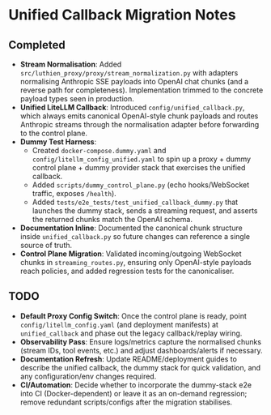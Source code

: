 # Unified Callback Migration Notes

## Completed

- **Stream Normalisation**: Added `src/luthien_proxy/proxy/stream_normalization.py` with adapters normalising Anthropic SSE payloads into OpenAI chat chunks (and a reverse path for completeness). Implementation trimmed to the concrete payload types seen in production.
- **Unified LiteLLM Callback**: Introduced `config/unified_callback.py`, which always emits canonical OpenAI-style chunk payloads and routes Anthropic streams through the normalisation adapter before forwarding to the control plane.
- **Dummy Test Harness**:
  - Created `docker-compose.dummy.yaml` and `config/litellm_config_unified.yaml` to spin up a proxy + dummy control plane + dummy provider stack that exercises the unified callback.
  - Added `scripts/dummy_control_plane.py` (echo hooks/WebSocket traffic, exposes `/health`).
  - Added `tests/e2e_tests/test_unified_callback_dummy.py` that launches the dummy stack, sends a streaming request, and asserts the returned chunks match the OpenAI schema.
- **Documentation Inline**: Documented the canonical chunk structure inside `unified_callback.py` so future changes can reference a single source of truth.
- **Control Plane Migration**: Validated incoming/outgoing WebSocket chunks in `streaming_routes.py`, ensuring only OpenAI-style payloads reach policies, and added regression tests for the canonicaliser.

## TODO

- **Default Proxy Config Switch**: Once the control plane is ready, point `config/litellm_config.yaml` (and deployment manifests) at `unified_callback` and phase out the legacy callback/replay wiring.
- **Observability Pass**: Ensure logs/metrics capture the normalised chunks (stream IDs, tool events, etc.) and adjust dashboards/alerts if necessary.
- **Documentation Refresh**: Update README/deployment guides to describe the unified callback, the dummy stack for quick validation, and any configuration/env changes required.
- **CI/Automation**: Decide whether to incorporate the dummy-stack e2e into CI (Docker-dependent) or leave it as an on-demand regression; remove redundant scripts/configs after the migration stabilises.
